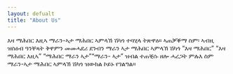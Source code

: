 ```yaml
---
layout: defualt
title: "About Us"
---
```


እዛ ማሕበር እዚኣ ማራን-ኣታ ማሕበር ኣምላኽ ሽካጎ ተባሂላ ትጽዋዕ። ኣጠቓቕማ ስም፡ ኣብዚ ዝስዕብ ዓንቐጻት ቅዋምን መመሓደሪ ደንብን ማራን ኣታ ማሕበር ኣምላኽ ሽካጎ “እዛ ማሕበር” “እዛ ማሕበር እዚኣ” “ማሕበር ማራን ኣታ”“ማራን- ኣታ” ዝብል ተጠቒሱ ዘሎ ሓረጋት ምሉእ ስም ማራን-ኣታ ማሕበር  ኣምላኽ ሽካጎ ዝውክል ኮይኑ የገልግል። 
